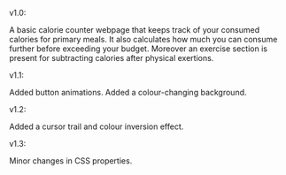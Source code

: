 v1.0:

A basic calorie counter webpage that keeps track of your consumed calories for primary meals. 
It also calculates how much you can consume further before exceeding your budget. 
Moreover an exercise section is present for subtracting calories after physical exertions.

v1.1:

Added button animations.
Added a colour-changing background.

v1.2:

Added a cursor trail and colour inversion effect.

v1.3:

Minor changes in CSS properties.
